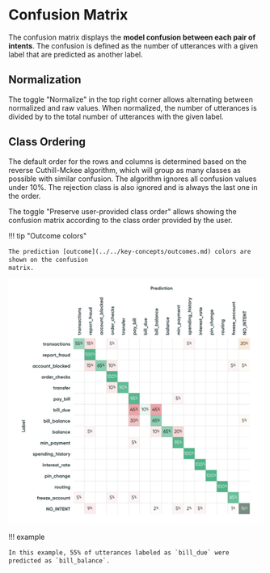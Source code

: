# Confusion Matrix

The confusion matrix displays the **model confusion between each pair of intents**. The confusion is
defined as the number of utterances with a given label that are predicted as another label.

## Normalization
The toggle "Normalize" in the top right corner allows alternating between normalized and raw values.
When normalized, the number of utterances is divided by to the total number of utterances
with the given label.

## Class Ordering
The default order for the rows and columns is determined based on the reverse Cuthill-Mckee algorithm, which will group as many classes as possible with similar confusion. The algorithm ignores all confusion values under 10%. The rejection class is also ignored and is always the last one in the order.

The toggle "Preserve user-provided class order" allows showing the confusion matrix according to the class order provided by the user.

!!! tip "Outcome colors"

    The prediction [outcome](../../key-concepts/outcomes.md) colors are shown on the confusion
    matrix.

![Screenshot](../../_static/images/exploration-space/confusion-matrix.png)

!!! example

    In this example, 55% of utterances labeled as `bill_due` were predicted as `bill_balance`.
